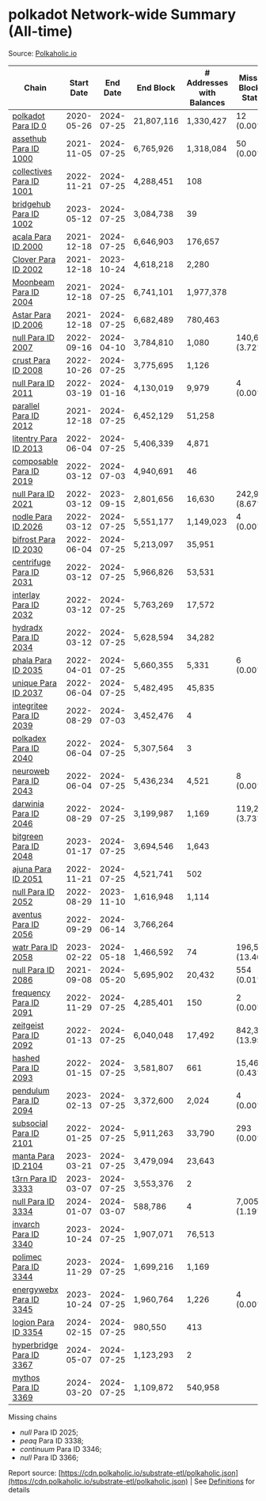 # polkadot Network-wide Summary (All-time)

Source: [Polkaholic.io](https://polkaholic.io)


| Chain            | Start Date | End Date | End Block | # Addresses with Balances | Missing Blocks / Status |
| ---------------- | ---------- | ---------| --------- | ------------------------- | ----------------------- |
| [polkadot Para ID 0](/polkadot/0-polkadot) | 2020-05-26 | 2024-07-25 | 21,807,116 |  1,330,427 | 12 (0.00%)  |
| [assethub Para ID 1000](/polkadot/1000-assethub) | 2021-11-05 | 2024-07-25 | 6,765,926 |  1,318,084 | 50 (0.00%)  |
| [collectives Para ID 1001](/polkadot/1001-collectives) | 2022-11-21 | 2024-07-25 | 4,288,451 |  108 |    |
| [bridgehub Para ID 1002](/polkadot/1002-bridgehub) | 2023-05-12 | 2024-07-25 | 3,084,738 |  39 |    |
| [acala Para ID 2000](/polkadot/2000-acala) | 2021-12-18 | 2024-07-25 | 6,646,903 |  176,657 |    |
| [Clover Para ID 2002](/polkadot/2002-clover) | 2021-12-18 | 2023-10-24 | 4,618,218 |  2,280 |    |
| [Moonbeam Para ID 2004](/polkadot/2004-moonbeam) | 2021-12-18 | 2024-07-25 | 6,741,101 |  1,977,378 |    |
| [Astar Para ID 2006](/polkadot/2006-astar) | 2021-12-18 | 2024-07-25 | 6,682,489 |  780,463 |    |
| [null Para ID 2007](/polkadot/2007-kapex) | 2022-09-16 | 2024-04-10 | 3,784,810 |  1,080 | 140,668 (3.72%)  |
| [crust Para ID 2008](/polkadot/2008-crust) | 2022-10-26 | 2024-07-25 | 3,775,695 |  1,126 |    |
| [null Para ID 2011](/polkadot/2011-equilibrium) | 2022-03-19 | 2024-01-16 | 4,130,019 |  9,979 | 4 (0.00%)  |
| [parallel Para ID 2012](/polkadot/2012-parallel) | 2021-12-18 | 2024-07-25 | 6,452,129 |  51,258 |    |
| [litentry Para ID 2013](/polkadot/2013-litentry) | 2022-06-04 | 2024-07-25 | 5,406,339 |  4,871 |    |
| [composable Para ID 2019](/polkadot/2019-composable) | 2022-03-12 | 2024-07-03 | 4,940,691 |  46 |    |
| [null Para ID 2021](/polkadot/2021-efinity) | 2022-03-12 | 2023-09-15 | 2,801,656 |  16,630 | 242,949 (8.67%)  |
| [nodle Para ID 2026](/polkadot/2026-nodle) | 2022-03-12 | 2024-07-25 | 5,551,177 |  1,149,023 | 4 (0.00%)  |
| [bifrost Para ID 2030](/polkadot/2030-bifrost) | 2022-06-04 | 2024-07-25 | 5,213,097 |  35,951 |    |
| [centrifuge Para ID 2031](/polkadot/2031-centrifuge) | 2022-03-12 | 2024-07-25 | 5,966,826 |  53,531 |    |
| [interlay Para ID 2032](/polkadot/2032-interlay) | 2022-03-12 | 2024-07-25 | 5,763,269 |  17,572 |    |
| [hydradx Para ID 2034](/polkadot/2034-hydradx) | 2022-03-12 | 2024-07-25 | 5,628,594 |  34,282 |    |
| [phala Para ID 2035](/polkadot/2035-phala) | 2022-04-01 | 2024-07-25 | 5,660,355 |  5,331 | 6 (0.00%)  |
| [unique Para ID 2037](/polkadot/2037-unique) | 2022-06-04 | 2024-07-25 | 5,482,495 |  45,835 |    |
| [integritee Para ID 2039](/polkadot/2039-integritee) | 2022-08-29 | 2024-07-03 | 3,452,476 |  4 |    |
| [polkadex Para ID 2040](/polkadot/2040-polkadex) | 2022-06-04 | 2024-07-25 | 5,307,564 |  3 |    |
| [neuroweb Para ID 2043](/polkadot/2043-neuroweb) | 2022-06-04 | 2024-07-25 | 5,436,234 |  4,521 | 8 (0.00%)  |
| [darwinia Para ID 2046](/polkadot/2046-darwinia) | 2022-08-29 | 2024-07-25 | 3,199,987 |  1,169 | 119,220 (3.73%)  |
| [bitgreen Para ID 2048](/polkadot/2048-bitgreen) | 2023-01-17 | 2024-07-25 | 3,694,546 |  1,643 |    |
| [ajuna Para ID 2051](/polkadot/2051-ajuna) | 2022-11-21 | 2024-07-25 | 4,521,741 |  502 |    |
| [null Para ID 2052](/polkadot/2052-polkadot-parathread-2052) | 2022-08-29 | 2023-11-10 | 1,616,948 |  1,114 |    |
| [aventus Para ID 2056](/polkadot/2056-aventus) | 2022-09-29 | 2024-06-14 | 3,766,264 |   |    |
| [watr Para ID 2058](/polkadot/2058-watr) | 2023-02-22 | 2024-05-18 | 1,466,592 |  74 | 196,567 (13.40%)  |
| [null Para ID 2086](/polkadot/2086-kilt) | 2021-09-08 | 2024-05-20 | 5,695,902 |  20,432 | 554 (0.01%)  |
| [frequency Para ID 2091](/polkadot/2091-frequency) | 2022-11-29 | 2024-07-25 | 4,285,401 |  150 | 2 (0.00%)  |
| [zeitgeist Para ID 2092](/polkadot/2092-zeitgeist) | 2022-01-13 | 2024-07-25 | 6,040,048 |  17,492 | 842,317 (13.95%)  |
| [hashed Para ID 2093](/polkadot/2093-hashed) | 2022-01-15 | 2024-07-25 | 3,581,807 |  661 | 15,466 (0.43%)  |
| [pendulum Para ID 2094](/polkadot/2094-pendulum) | 2023-02-13 | 2024-07-25 | 3,372,600 |  2,024 | 4 (0.00%)  |
| [subsocial Para ID 2101](/polkadot/2101-subsocial) | 2022-01-25 | 2024-07-25 | 5,911,263 |  33,790 | 293 (0.00%)  |
| [manta Para ID 2104](/polkadot/2104-manta) | 2023-03-21 | 2024-07-25 | 3,479,094 |  23,643 |    |
| [t3rn Para ID 3333](/polkadot/3333-t3rn) | 2023-03-07 | 2024-07-25 | 3,553,376 |  2 |    |
| [null Para ID 3334](/polkadot/3334-polkadot-parathread-3334) | 2024-01-07 | 2024-03-07 | 588,786 |  4 | 7,005 (1.19%)  |
| [invarch Para ID 3340](/polkadot/3340-invarch) | 2023-10-24 | 2024-07-25 | 1,907,071 |  76,513 |    |
| [polimec Para ID 3344](/polkadot/3344-polimec) | 2023-11-29 | 2024-07-25 | 1,699,216 |  1,169 |    |
| [energywebx Para ID 3345](/polkadot/3345-energywebx) | 2023-10-24 | 2024-07-25 | 1,960,764 |  1,226 | 4 (0.00%)  |
| [logion Para ID 3354](/polkadot/3354-logion) | 2024-02-15 | 2024-07-25 | 980,550 |  413 |    |
| [hyperbridge Para ID 3367](/polkadot/3367-hyperbridge) | 2024-05-07 | 2024-07-25 | 1,123,293 |  2 |    |
| [mythos Para ID 3369](/polkadot/3369-mythos) | 2024-03-20 | 2024-07-25 | 1,109,872 |  540,958 |    |

Missing chains


* *null* Para ID 2025; 
* *peaq* Para ID 3338; 
* *continuum* Para ID 3346; 
* *null* Para ID 3366; 

Report source: [https://cdn.polkaholic.io/substrate-etl/polkaholic.json](https://cdn.polkaholic.io/substrate-etl/polkaholic.json) | See [Definitions](/DEFINITIONS.md) for details
